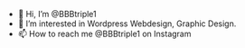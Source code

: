 - 👋 Hi, I’m @BBBtriple1
- 👀 I’m interested in Wordpress Webdesign, Graphic Design.
- 📫 How to reach me @BBBtriple1 on Instagram
